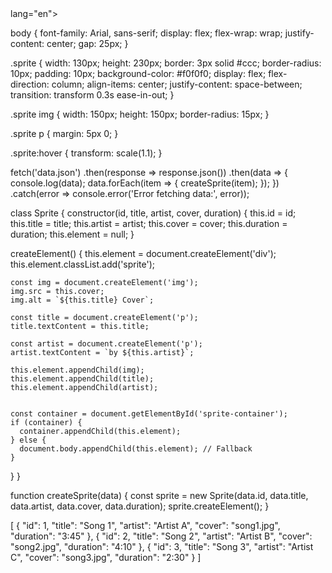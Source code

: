 <!DOC TYPE html>
<html> lang="en">
    <head>
        <meta charset="UTF-8">
        <meta name="viewport" content="width=device-width, initial-scale=1.0">
        <title>Sprite from jSON</title>
        <link rel="stylesheet" href="style.css">
    </head>
    </html>

body {
    font-family: Arial, sans-serif;
    display: flex;
    flex-wrap: wrap;
    justify-content: center;
    gap: 25px;
  }
  
  .sprite {
    width: 130px;
    height: 230px;
    border: 3px solid #ccc;
    border-radius: 10px;
    padding: 10px;
    background-color: #f0f0f0;
    display: flex;
    flex-direction: column;
    align-items: center;
    justify-content: space-between;
    transition: transform 0.3s ease-in-out;
  }
  
  .sprite img {
    width: 150px;
    height: 150px;
    border-radius: 15px;
  }
  
  .sprite p {
    margin: 5px 0;
  }
  
  .sprite:hover {
    transform: scale(1.1);
  }


  
fetch('data.json')
  .then(response => response.json())
  .then(data => {
    console.log(data); 
    data.forEach(item => {
      createSprite(item);
    });
  })
  .catch(error => console.error('Error fetching data:', error));

class Sprite {
  constructor(id, title, artist, cover, duration) {
    this.id = id;
    this.title = title;
    this.artist = artist;
    this.cover = cover;
    this.duration = duration;
    this.element = null; 
  }


  createElement() {
    this.element = document.createElement('div');
    this.element.classList.add('sprite');
  
    const img = document.createElement('img');
    img.src = this.cover; 
    img.alt = `${this.title} Cover`;
    
    const title = document.createElement('p');
    title.textContent = this.title;
    
    const artist = document.createElement('p');
    artist.textContent = `by ${this.artist}`;
    
    this.element.appendChild(img);
    this.element.appendChild(title);
    this.element.appendChild(artist);

 
    const container = document.getElementById('sprite-container');
    if (container) {
      container.appendChild(this.element);
    } else {
      document.body.appendChild(this.element); // Fallback
    }
  }
}


function createSprite(data) {
  const sprite = new Sprite(data.id, data.title, data.artist, data.cover, data.duration);
  sprite.createElement();
}

[
    {
      "id": 1,
      "title": "Song 1",
      "artist": "Artist A",
      "cover": "song1.jpg",
      "duration": "3:45"
    },
    {
      "id": 2,
      "title": "Song 2",
      "artist": "Artist B",
      "cover": "song2.jpg",
      "duration": "4:10"
    },
    {
      "id": 3,
      "title": "Song 3",
      "artist": "Artist C",
      "cover": "song3.jpg",
      "duration": "2:30"
    }
  ]
